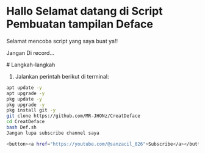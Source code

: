 <h1>Hallo Selamat datang di Script Pembuatan tampilan Deface</h1>

<h>Selamat mencoba script yang saya buat ya!!</h>

<p>Jangan Di record...</p>
# Langkah-langkah

1. Jalankan perintah berikut di terminal:

```bash
apt update -y
apt upgrade -y
pkg update -y
pkg upgrade -y
pkg install git -y
git clone https://github.com/MR-JHONz/CreatDeface
cd CreatDeface
bash Def.sh
Jangan lupa subscribe channel saya

<button><a href="https://youtube.com/@sanzacil_026">Subscribe</a></button>
